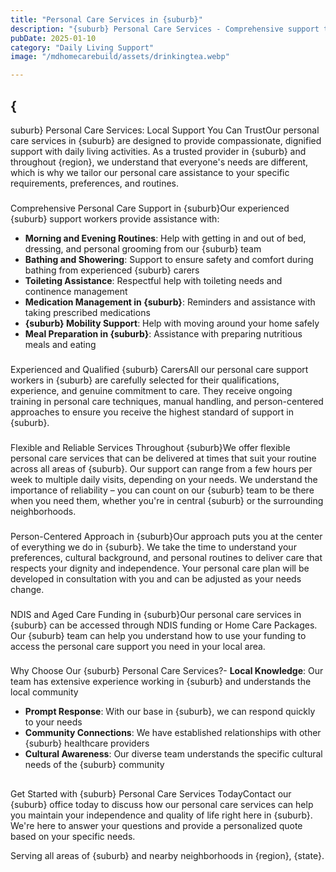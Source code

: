 ```yaml
---
title: "Personal Care Services in {suburb}"
description: "{suburb} Personal Care Services - Comprehensive support tailored to your individual needs. Our trained {suburb} support workers assist with daily activities, hygiene, medication management, and more to enhance your quality of life and independence."
pubDate: 2025-01-10
category: "Daily Living Support"
image: "/mdhomecarebuild/assets/drinkingtea.webp"

---
```


## {

suburb} Personal Care Services: Local Support You Can TrustOur personal care services in {suburb} are designed to provide compassionate, dignified support with daily living activities. As a trusted provider in {suburb} and throughout {region}, we understand that everyone's needs are different, which is why we tailor our personal care assistance to your specific requirements, preferences, and routines.

### 

Comprehensive Personal Care Support in {suburb}Our experienced {suburb} support workers provide assistance with:

- **Morning and Evening Routines**: Help with getting in and out of bed, dressing, and personal grooming from our {suburb} team
- **Bathing and Showering**: Support to ensure safety and comfort during bathing from experienced {suburb} carers
- **Toileting Assistance**: Respectful help with toileting needs and continence management
- **Medication Management in {suburb}**: Reminders and assistance with taking prescribed medications
- **{suburb} Mobility Support**: Help with moving around your home safely
- **Meal Preparation in {suburb}**: Assistance with preparing nutritious meals and eating

### 

Experienced and Qualified {suburb} CarersAll our personal care support workers in {suburb} are carefully selected for their qualifications, experience, and genuine commitment to care. They receive ongoing training in personal care techniques, manual handling, and person-centered approaches to ensure you receive the highest standard of support in {suburb}.

### 

Flexible and Reliable Services Throughout {suburb}We offer flexible personal care services that can be delivered at times that suit your routine across all areas of {suburb}. Our support can range from a few hours per week to multiple daily visits, depending on your needs. We understand the importance of reliability – you can count on our {suburb} team to be there when you need them, whether you're in central {suburb} or the surrounding neighborhoods.

### 

Person-Centered Approach in {suburb}Our approach puts you at the center of everything we do in {suburb}. We take the time to understand your preferences, cultural background, and personal routines to deliver care that respects your dignity and independence. Your personal care plan will be developed in consultation with you and can be adjusted as your needs change.

### 

NDIS and Aged Care Funding in {suburb}Our personal care services in {suburb} can be accessed through NDIS funding or Home Care Packages. Our {suburb} team can help you understand how to use your funding to access the personal care support you need in your local area.

### 

Why Choose Our {suburb} Personal Care Services?- **Local Knowledge**: Our team has extensive experience working in {suburb} and understands the local community
- **Prompt Response**: With our base in {suburb}, we can respond quickly to your needs
- **Community Connections**: We have established relationships with other {suburb} healthcare providers
- **Cultural Awareness**: Our diverse team understands the specific cultural needs of the {suburb} community

## 

Get Started with {suburb} Personal Care Services TodayContact our {suburb} office today to discuss how our personal care services can help you maintain your independence and quality of life right here in {suburb}. We're here to answer your questions and provide a personalized quote based on your specific needs.

Serving all areas of {suburb} and nearby neighborhoods in {region}, {state}.
